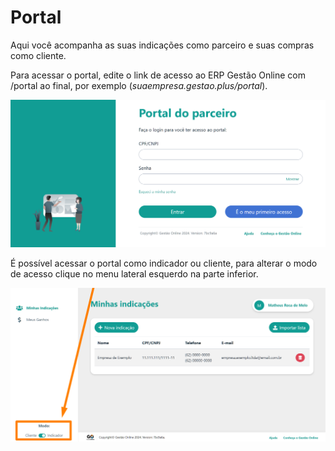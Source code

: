 # Portal

Aqui você acompanha as suas indicações como parceiro e suas compras como cliente.

Para acessar o portal, edite o link de acesso ao ERP Gestão Online com /portal ao final, por exemplo \(_suaempresa.gestao.plus/portal_\).

![Login do Portal](/portal/assets/login_portal_parceiro_indicador.png)

É possível acessar o portal como indicador ou cliente, para alterar o modo de acesso clique no menu lateral esquerdo na parte inferior.

![Trocar de Modo](/portal/assets/trocar_modo_portal_parceiro_indicador_cliente.png)
